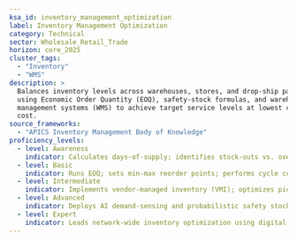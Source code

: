```yaml
---
ksa_id: inventory_management_optimization
label: Inventory Management Optimization
category: Technical
sector: Wholesale_Retail_Trade
horizon: core_2025
cluster_tags:
  - "Inventory"
  - "WMS"
description: >
  Balances inventory levels across warehouses, stores, and drop-ship partners
  using Economic Order Quantity (EOQ), safety-stock formulas, and warehouse
  management systems (WMS) to achieve target service levels at lowest carrying
  cost.
source_frameworks:
  - "APICS Inventory Management Body of Knowledge"
proficiency_levels:
  - level: Awareness
    indicator: Calculates days-of-supply; identifies stock-outs vs. overstocks.
  - level: Basic
    indicator: Runs EOQ; sets min-max reorder points; performs cycle counting with ≤1 % variance.
  - level: Intermediate
    indicator: Implements vendor-managed inventory (VMI); optimizes pick-face locations by ABC velocity.
  - level: Advanced
    indicator: Deploys AI demand-sensing and probabilistic safety stocks; reduces total inventory ≥ 10 % while raising fill rate to 97 %.
  - level: Expert
    indicator: Leads network-wide inventory optimization using digital twin; mentors planners; aligns inventory turns with working-capital strategy.
---
```

